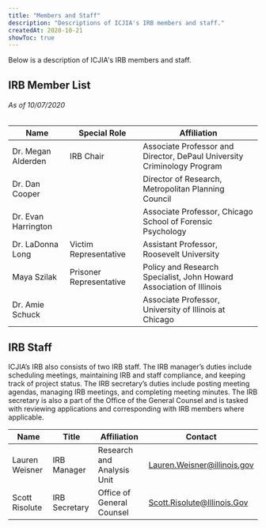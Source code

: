 ```yaml
---
title: "Members and Staff"
description: "Descriptions of ICJIA's IRB members and staff."
createdAt: 2020-10-21
showToc: true
---
```


Below is a description of ICJIA's IRB members and staff.

## IRB Member List

###### As of 10/07/2020

| Name | Special Role | Affiliation |
| --- | --- | --- |
| Dr. Megan Alderden | IRB Chair | Associate Professor and Director, DePaul University Criminology Program |
| Dr. Dan Cooper |  | Director of Research, Metropolitan Planning Council |
| Dr. Evan Harrington |  | Associate Professor, Chicago School of Forensic Psychology |
| Dr. LaDonna Long | Victim Representative  | Assistant Professor, Roosevelt University |
| Maya Szilak | Prisoner Representative  | Policy and Research Specialist, John Howard Association of Illinois |
| Dr. Amie Schuck|  | Associate Professor, University of Illinois at Chicago |

	

## IRB Staff

ICJIA’s IRB also consists of two IRB staff. The IRB manager’s duties include scheduling meetings, maintaining IRB and staff compliance, and keeping track of project status. The IRB secretary’s duties include posting meeting agendas, managing IRB meetings, and completing meeting minutes. The IRB secretary is also a part of the Office of the General Counsel and is tasked with reviewing applications and corresponding with IRB members where applicable.



 
| Name | Title | Affiliation | Contact |
| --- | --- | --- | --- |
| Lauren Weisner | IRB Manager | Research and Analysis Unit | Lauren.Weisner@illinois.gov |
| Scott Risolute | IRB Secretary | Office of General Counsel | Scott.Risolute@Illinois.Gov  |



